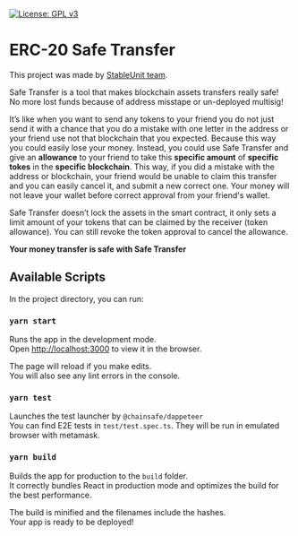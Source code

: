 [![License: GPL v3](https://img.shields.io/badge/License-GPLv3-blue.svg)](https://www.gnu.org/licenses/gpl-3.0)

# ERC-20 Safe Transfer

This project was made by [StableUnit team](https://stableunit.org/).

Safe Transfer is a tool that makes blockchain assets transfers really safe! No more lost funds because of address misstape or un-deployed multisig! 

It’s like when you want to send any tokens to your friend you do not just send it with a chance that you do a mistake with one letter in the address or your friend use not that blockchain that you expected. Because this way you could easily lose your money. Instead, you could use Safe Transfer and give an **allowance** to your friend to take this **specific amount** of **specific tokes** in the **specific blockchain**. This way, if you did a mistake with the address or blockchain, your friend would be unable to claim this transfer and you can easily cancel it, and submit a new correct one. Your money will not leave your wallet before correct approval from your friend's wallet. 

Safe Transfer doesn’t lock the assets in the smart contract, it only sets a limit amount of your tokens that can be claimed by the receiver (token allowance). You can still revoke the token approval to cancel the allowance.

**Your money transfer is safe with Safe Transfer**

## Available Scripts

In the project directory, you can run:

### `yarn start`

Runs the app in the development mode.\
Open [http://localhost:3000](http://localhost:3000) to view it in the browser.

The page will reload if you make edits.\
You will also see any lint errors in the console.

### `yarn test`

Launches the test launcher by `@chainsafe/dappeteer`\
You can find E2E tests in `test/test.spec.ts`. They will be run in emulated browser with metamask.

### `yarn build`

Builds the app for production to the `build` folder.\
It correctly bundles React in production mode and optimizes the build for the best performance.

The build is minified and the filenames include the hashes.\
Your app is ready to be deployed!
